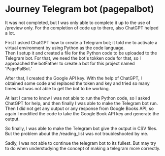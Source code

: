 # Journey Telegram bot (pagepalbot)

It was not completed, but I was only able to complete it up to the use of /preview only. For the completion of code up to there, also ChatGPT helped a lot. 

First I asked ChatGPT how to create a Telegram bot; it told me to activate a virtual environment by using Python as the code language.<br>
Then I setup it and created a file for the Python code to be uploaded to the Telegram bot. For that, we need the bot's tokken code for that, so I approached the botFather to create a bot for this project named 'PagePalBot.'<br>

After that, I created the Google API key. With the help of ChatGPT, I obtained some code and replaced the token and key and tried so many times but was not able to get the bot to be working.<br>

At last I came to know I was not able to run the Python code, so I asked ChatGPT for help, and then finally I was able to make the Telegram bot run. Then I did not get any output or any response from Google Books API, so again I modified the code to take the Google Book API key and generate the output.<br>

So finally, I was able to make the Telegram bot give the output in CSV files. But the problem about the /reading_list was not troubleshooted by me.<br>

Sadly, I was not able to continue the telegram bot to its fullest.
But may try to do when understudying the concept of making a telegram more correctly.

